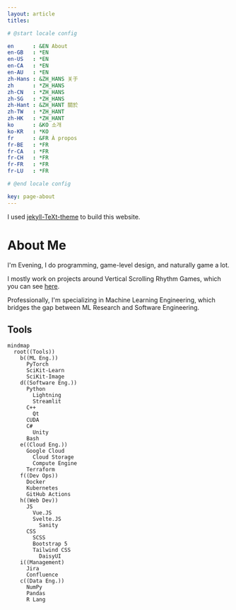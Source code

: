 ```yaml
---
layout: article
titles:

# @start locale config

en      : &EN About
en-GB   : *EN
en-US   : *EN
en-CA   : *EN
en-AU   : *EN
zh-Hans : &ZH_HANS 关于
zh      : *ZH_HANS
zh-CN   : *ZH_HANS
zh-SG   : *ZH_HANS
zh-Hant : &ZH_HANT 關於
zh-TW   : *ZH_HANT
zh-HK   : *ZH_HANT
ko      : &KO 소개
ko-KR   : *KO
fr      : &FR À propos
fr-BE   : *FR
fr-CA   : *FR
fr-CH   : *FR
fr-FR   : *FR
fr-LU   : *FR

# @end locale config

key: page-about
---
```


I used [jekyll-TeXt-theme](https://github.com/kitian616/jekyll-TeXt-theme/) to
build this website.

# About Me

I'm Evening, I do programming, game-level design, and naturally game a lot.

I mostly work on projects around Vertical Scrolling Rhythm Games, which you
can see [here]({{site.baseurl}}/projects).

Professionally, I'm specializing in Machine Learning Engineering, which
bridges the gap between ML Research and Software Engineering.

## Tools

```mermaid
mindmap
  root((Tools))
    b((ML Eng.))
      PyTorch
      SciKit-Learn
      SciKit-Image
    d((Software Eng.))
      Python
        Lightning
        Streamlit
      C++
        Qt
      CUDA
      C#
        Unity
      Bash
    e((Cloud Eng.))
      Google Cloud
        Cloud Storage
        Compute Engine
      Terraform
    f((Dev Ops))
      Docker
      Kubernetes
      GitHub Actions
    h((Web Dev))
      JS
        Vue.JS
        Svelte.JS
          Sanity
      CSS
        SCSS
        Bootstrap 5
        Tailwind CSS
          DaisyUI
    i((Management)
      Jira
      Confluence
    c((Data Eng.))
      NumPy
      Pandas
      R Lang

```

<style>
.node-circle {
   stroke: white;
}
.node-no-border{
   stroke: white;
}
path.edge {
  filter:
    drop-shadow(-1px -1px 0px #aaa)
    drop-shadow(1px -1px 0px #aaa)
    drop-shadow(1px 1px 0px #aaa)
    drop-shadow(-1px 1px 0px #aaa)
}
</style>
